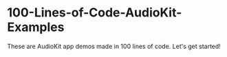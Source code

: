 # 100-Lines-of-Code-AudioKit-Examples
These are AudioKit app demos made in 100 lines of code. Let's get started!
